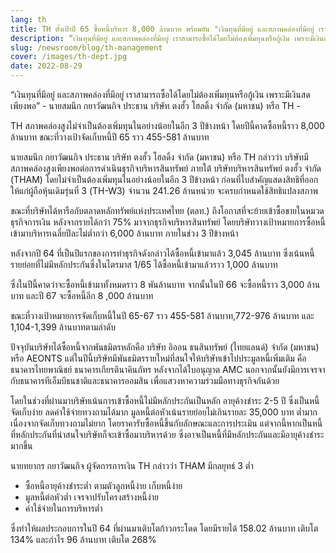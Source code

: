 ```yaml
---
lang: th
title: TH ตั้งเป้าปี 65 ซื้อหนี้บริหาร 8,000 ล้านบาท พร้อมยัน "เงินทุนที่มีอยู่ และสภาพคล่องที่มีอยู่ เราสามารถซื้อได้โดยไม่ต้องเพิ่มทุนหรือกู้เงิน เพราะมีเงินสดเพียงพอ!"
description: “เงินทุนที่มีอยู่ และสภาพคล่องที่มีอยู่ เราสามารถซื้อได้โดยไม่ต้องเพิ่มทุนหรือกู้เงิน เพราะมีเงินสดเพียงพอ” - นายสมนึก กยาวัฒนกิจ ประธาน บริษัท ตงฮั้ว โฮลดิ้ง จำกัด (มหาชน) หรือ TH
slug: /newsroom/blog/th-management
cover: /images/th-dept.jpg
date: 2022-08-29
---
```


“เงินทุนที่มีอยู่ และสภาพคล่องที่มีอยู่ เราสามารถซื้อได้โดยไม่ต้องเพิ่มทุนหรือกู้เงิน เพราะมีเงินสดเพียงพอ” - นายสมนึก กยาวัฒนกิจ ประธาน บริษัท ตงฮั้ว โฮลดิ้ง จำกัด (มหาชน) หรือ TH -

TH สภาพคล่องสูงไม่จำเป็นต้องเพิ่มทุนในอย่างน้อยในอีก 3 ปีข้างหน้า โดยปีนี้คาดซื้อหนี้ราว 8,000 ล้านบาท ขณะที่วางเป้าจัดเก็บหนี้ปี 65 ราว 455-581 ล้านบาท

นายสมนึก กยาวัฒนกิจ ประธาน บริษัท ตงฮั้ว โฮลดิ้ง จำกัด (มหาชน) หรือ TH กล่าวว่า บริษัทมีสภาพคล่องสูงเพียงพอต่อการดำเนินธุรกิจบริหารสินทรัพย์ ภายใต้ บริษัทบริหารสินทรัพย์ ตงฮั้ว จำกัด (THAM) โดยไม่จำเป็นต้องเพิ่มทุนในอย่างน้อยในอีก 3 ปีข้างหน้า ก่อนที่ใบสำคัญแสดงสิทธิที่ออกให้แก่ผู้ถือหุ้นเดิมรุ่นที่ 3 (TH-W3) จำนวน 241.26 ล้านหน่วย จะครบกำหนดใช้สิทธิแปลงสภาพ

ขณะที่บริษัทได้หารือกับตลาดหลักทรัพย์แห่งประเทศไทย (ตลท.) ถึงโอกาสที่จะย้ายเข้าซื้อขายในหมวดธุรกิจการเงิน หลังจากรายได้กว่า 75% มาจากธุรกิจบริหารสินทรัพย์ โดยบริษัทวางเป้าหมายการซื้อหนี้เข้ามาบริหารเฉลี่ยปีละไม่ต่ำกว่า 6,000 ล้านบาท ภายในช่วง 3 ปีข้างหน้า

หลังจากปี 64 ที่เป็นปีแรกของการทำธุรกิจดังกล่าวได้ซื้อหนี้เข้ามาแล้ว 3,045 ล้านบาท ซึ่งเน้นหนี้รายย่อยที่ไม่มีหลักประกันซึ่งในไตรมาส 1/65 ได้ซื้อหนี้เข้ามาแล้วราว 1,000 ล้านบาท

ซึ่งในปีนี้คาดว่าจะซื้อหนี้เข้ามาทั้งหมดราว 8 พันล้านบาท จากนั้นในปี 66 จะซื้อหนี้ราว 3,000 ล้านบาท และปี 67 จะซื้อหนี้อีก 8 ,000 ล้านบาท

ขณะที่วางเป้าหมายการจัดเก็บหนี้ในปี 65-67 ราว 455-581 ล้านบาท,772-976 ล้านบาท และ 1,104-1,399 ล้านบาทตามลำดับ

ปัจจุบันบริษัทได้ซื้อหนี้จากพันธมิตรหลักคือ บริษัท อิออน ธนสินทรัพย์ (ไทยแลนด์) จำกัด (มหาชน) หรือ AEONTS แต่ในปีนี้บริษัทมีพันธมิตรรายใหม่ที่สนใจให้บริษัทเข้าไปประมูลหนี้เพิ่มเติม คือ ธนาคารไทยพาณิชย์ ธนาคารเกียรตินาคินภัทร หลังจากได้ใบอนุญาต AMC นอกจากนั้นยังมีการเจรจากับธนาคารทีเอ็มบีธนชาติและธนาคารออมสิน เพื่อแสวงหาความร่วมมือทางธุรกิจกันด้วย

โดยในช่วงที่ผ่านมาบริษัทเน้นการเข้าซื้อหนี้ไม่มีหลักประกันเป็นหลัก อายุค้างชำระ 2-5 ปี ซึ่งเป็นหนี้จัดเก็บง่าย ลดค่าใช้จ่ายทวงถามได้มาก มูลหนี้ต่อหัวเน้นรายย่อยไม่เกินรายละ 35,000 บาท ต่ำมาก เนื่องจากจัดเก็บทวงถามไม่ยาก โดยราคารับซื้อหนี้ขึ้นกับลักษณะและการประเมิน แต่จากนี้หากเป็นหนี้ที่หลักประกันที่น่าสนใจบริษัทก็จะเข้าซื้อมาบริหารด้วย ซึ่งอาจเป็นหนี้ที่มีหลักประกันและมีอายุค้างชำระมากขึ้น

นายทยากร กยาวัฒนกิจ ผู้จัดการการเงิน TH กล่าวว่า THAM มีกลยุทธ์ 3 ต่ำ

- ซื้อหนี้อายุค้างชำระต่ำ ตามตัวลูกหนี้ง่าย เก็บหนี้ง่าย
- มูลหนี้ต่อหัวต่ำ เจรจาปรับโครงสร้างหนี้ง่าย
- ค่าใช้จ่ายในการบริหารต่ำ

ซึ่งทำให้ผลประกอบการในปี 64 ที่ผ่านมาเติบโตก้าวกระโดด โดยมีรายได้ 158.02 ล้านบาท เติบโต 134% และกำไร 96 ล้านบาท เติบโต 268%
